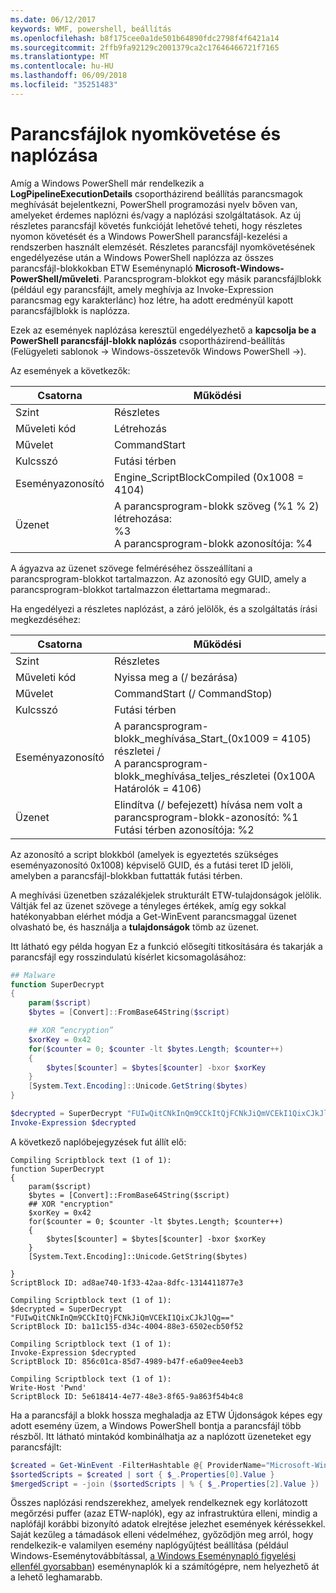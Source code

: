 ```yaml
---
ms.date: 06/12/2017
keywords: WMF, powershell, beállítás
ms.openlocfilehash: b8f175cee0a1de501b64890fdc2798f4f6421a14
ms.sourcegitcommit: 2ffb9fa92129c2001379ca2c17646466721f7165
ms.translationtype: MT
ms.contentlocale: hu-HU
ms.lasthandoff: 06/09/2018
ms.locfileid: "35251483"
---
```

# <a name="script-tracing-and-logging"></a>Parancsfájlok nyomkövetése és naplózása

Amíg a Windows PowerShell már rendelkezik a **LogPipelineExecutionDetails** csoportházirend beállítás parancsmagok meghívását bejelentkezni, PowerShell programozási nyelv bőven van, amelyeket érdemes naplózni és/vagy a naplózási szolgáltatások. Az új részletes parancsfájl követés funkcióját lehetővé teheti, hogy részletes nyomon követését és a Windows PowerShell parancsfájl-kezelési a rendszerben használt elemzését. Részletes parancsfájl nyomkövetésének engedélyezése után a Windows PowerShell naplózza az összes parancsfájl-blokkokban ETW Eseménynapló **Microsoft-Windows-PowerShell/műveleti**. Parancsprogram-blokkot egy másik parancsfájlblokk (például egy parancsfájlt, amely meghívja az Invoke-Expression parancsmag egy karakterlánc) hoz létre, ha adott eredményül kapott parancsfájlblokk is naplózza.

Ezek az események naplózása keresztül engedélyezhető a **kapcsolja be a PowerShell parancsfájl-blokk naplózás** csoportházirend-beállítás (Felügyeleti sablonok -> Windows-összetevők Windows PowerShell ->).

Az események a következők:

| Csatorna | Működési                                 |
|---------|---------------------------------------------|
| Szint   | Részletes                                     |
| Műveleti kód  | Létrehozás                                      |
| Művelet    | CommandStart                                |
| Kulcsszó | Futási térben                                    |
| Eseményazonosító | Engine_ScriptBlockCompiled (0x1008 = 4104)  |
| Üzenet | A parancsprogram-blokk szöveg (%1 % 2) létrehozása: </br> %3 </br> A parancsprogram-blokk azonosítója: %4 |


A ágyazva az üzenet szövege felméréséhez összeállítani a parancsprogram-blokkot tartalmazzon. Az azonosító egy GUID, amely a parancsprogram-blokkot tartalmazzon élettartama megmarad:.

Ha engedélyezi a részletes naplózást, a záró jelölők, és a szolgáltatás írási megkezdéséhez:

| Csatorna | Működési                                            |
|---------|--------------------------------------------------------|
| Szint   | Részletes                                                |
| Műveleti kód  | Nyissa meg a (/ bezárása)                                         |
| Művelet    | CommandStart (/ CommandStop)                           |
| Kulcsszó | Futási térben                                               |
| Eseményazonosító | A parancsprogram-blokk\_meghívása\_Start\_(0x1009 = 4105) részletei / </br> A parancsprogram-blokk\_meghívása\_teljes\_részletei (0x100A Határolók = 4106) |
| Üzenet | Elindítva (/ befejezett) hívása nem volt a parancsprogram-blokk-azonosító: %1 </br> Futási térben azonosítója: %2 |

Az azonosító a script blokkból (amelyek is egyeztetés szükséges eseményazonosító 0x1008) képviselő GUID, és a futási teret ID jelöli, amelyben a parancsfájl-blokkban futtatták futási térben.

A meghívási üzenetben százalékjelek strukturált ETW-tulajdonságok jelölik. Váltják fel az üzenet szövege a tényleges értékek, amíg egy sokkal hatékonyabban elérhet módja a Get-WinEvent parancsmaggal üzenet olvasható be, és használja a **tulajdonságok** tömb az üzenet.

Itt látható egy példa hogyan Ez a funkció elősegíti titkosítására és takarják a parancsfájl egy rosszindulatú kísérlet kicsomagolásához:

```powershell
## Malware
function SuperDecrypt
{
    param($script)
    $bytes = [Convert]::FromBase64String($script)

    ## XOR “encryption”
    $xorKey = 0x42
    for($counter = 0; $counter -lt $bytes.Length; $counter++)
    {
        $bytes[$counter] = $bytes[$counter] -bxor $xorKey
    }
    [System.Text.Encoding]::Unicode.GetString($bytes)
}

$decrypted = SuperDecrypt "FUIwQitCNkInQm9CCkItQjFCNkJiQmVCEkI1QixCJkJlQg=="
Invoke-Expression $decrypted
```

A következő naplóbejegyzések fut állít elő:

```
Compiling Scriptblock text (1 of 1):
function SuperDecrypt
{
    param($script)
    $bytes = [Convert]::FromBase64String($script)
    ## XOR "encryption"
    $xorKey = 0x42
    for($counter = 0; $counter -lt $bytes.Length; $counter++)
    {
        $bytes[$counter] = $bytes[$counter] -bxor $xorKey
    }
    [System.Text.Encoding]::Unicode.GetString($bytes)

}
ScriptBlock ID: ad8ae740-1f33-42aa-8dfc-1314411877e3

Compiling Scriptblock text (1 of 1):
$decrypted = SuperDecrypt "FUIwQitCNkInQm9CCkItQjFCNkJiQmVCEkI1QixCJkJlQg=="
ScriptBlock ID: ba11c155-d34c-4004-88e3-6502ecb50f52

Compiling Scriptblock text (1 of 1):
Invoke-Expression $decrypted
ScriptBlock ID: 856c01ca-85d7-4989-b47f-e6a09ee4eeb3

Compiling Scriptblock text (1 of 1):
Write-Host 'Pwnd'
ScriptBlock ID: 5e618414-4e77-48e3-8f65-9a863f54b4c8
```

Ha a parancsfájl a blokk hossza meghaladja az ETW Újdonságok képes egy adott esemény üzem, a Windows PowerShell bontja a parancsfájl több részből. Itt látható mintakód kombinálhatja az a naplózott üzeneteket egy parancsfájlt:

```powershell
$created = Get-WinEvent -FilterHashtable @{ ProviderName="Microsoft-Windows-PowerShell"; Id = 4104 } | Where-Object { $_.<...> }
$sortedScripts = $created | sort { $_.Properties[0].Value }
$mergedScript = -join ($sortedScripts | % { $_.Properties[2].Value })
```

Összes naplózási rendszerekhez, amelyek rendelkeznek egy korlátozott megőrzési puffer (azaz ETW-naplók), egy az infrastruktúra elleni, mindig a naplófájl korábbi bizonyító adatok elrejtése jelezhet események kéréssekkel. Saját kezűleg a támadások elleni védelméhez, győződjön meg arról, hogy rendelkezik-e valamilyen esemény naplógyűjtést beállítása (például Windows-Eseménytovábbítással, [a Windows Eseménynapló figyelési ellenfél gyorsabban](https://www.iad.gov/iad/library/reports/spotting-the-adversary-with-windows-event-log-monitoring.cfm)) eseménynaplók ki a számítógépre, nem helyezhető át a lehető leghamarabb.
